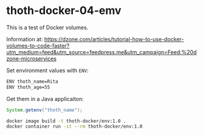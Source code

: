 # thoth-docker-04-emv

This is a test of Docker volumes.

Information at: <https://dzone.com/articles/tutorial-how-to-use-docker-volumes-to-code-faster?utm_medium=feed&utm_source=feedpress.me&utm_campaign=Feed:%20dzone-microservices>

Set environment values with `ENV`:

```bash
ENV thoth_name=Rita
ENV thoth_age=55
```

Get them in a Java applicaiton:

```java
System.getenv("thoth_name");
```

```bash
docker image build -t thoth-docker/env:1.0 .
docker container run -it --rm thoth-docker/env:1.0
```
